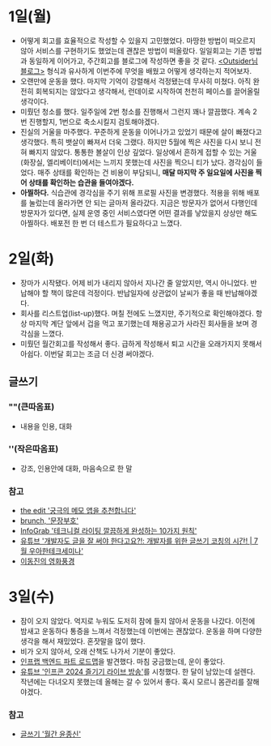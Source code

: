 # 1일(월)

- 어떻게 회고를 효율적으로 작성할 수 있을지 고민했었다. 마땅한 방법이 떠오르지 않아 서비스를 구현하기도 했었는데 괜찮은 방법이 떠올랐다. 일일회고는 기존 방법과 동일하게 이어가고, 주간회고를 블로그에 작성하면
  좋을 것 같다. [<Outsider님 블로그>](https://blog.outsider.ne.kr/1726) 형식과 유사하게 이번주에 무엇을 배웠고 어떻게 생각하는지 적어보자.
- 오랜만에 운동을 했다. 마지막 기억이 강렬해서 걱정됐는데 무사히 미쳤다. 아직 완전히 회복되지는 않았다고 생각해서, 런데이로 시작하여 천천히 페이스를 끌어올릴 생각이다.
- 미뤘던 청소를 했다. 일주일에 2번 청소를 진행해서 그런지 꽤나 깔끔했다. 계속 2번 진행할지, 1번으로 축소시킬지 검토해야겠다.
- 진실의 거울을 마주했다. 꾸준하게 운동을 이어나가고 있었기 때문에 살이 빠졌다고 생각했다. 특히 뱃살이 빠져서 더욱 그랬다. 하지만 5월에 찍은 사진을 다시 보니 전혀 빠지지 않았다. 통통한 볼살이 인상 깊었다.
  일상에서 흔하게 접할 수 있는 거울(화장실, 엘리베이터)에서는 느끼지 못했는데 사진을 찍으니 티가 났다. 경각심이 들었다. 매주 상태를 확인하는 건 비용이 부담되니, **매달 마지막 주 일요일에 사진을 찍어
  상태를 확인하는 습관을 들여야겠다.**
- **아찔하다.** 식습관에 경각심을 주기 위해 프로필 사진을 변경했다. 적용을 위해 배포를 눌렀는데 올라가면 안 되는 글마저 올라갔다. 지금은 방문자가 없어서 다행인데 방문자가 있다면, 실제 운영 중인
  서비스였다면 어떤 결과를 낳았을지 상상만 해도 아찔하다. 배포전 한 번 더 테스트가 필요하다고 느꼈다.

# 2일(화)

- 장마가 시작됐다. 어제 비가 내리지 않아서 지나간 줄 알았지만, 역시 아니었다. 반납해야 할 책이 많은데 걱정이다. 반납일자에 상관없이 날씨가 좋을 때 반납해야겠다.
- 회사를 리스트업(list-up)했다. 며칠 전에도 느꼈지만, 주기적으로 확인해야겠다. 항상 마지막 계단 앞에서 겁을 먹고 포기했는데 채용공고가 사라진 회사들을 보며 경각심을 느꼈다.
- 미뤘던 월간회고를 작성해서 좋다. 급하게 작성해서 퇴고 시간을 오래가지지 못해서 아쉽다. 이번달 회고는 조금 더 신경 써야겠다.

## 글쓰기

### ""(큰따옴표)

- 내용을 인용, 대화

### ''(작은따옴표)

- 강조, 인용안에 대화, 마음속으로 한 말

### 참고

- [the edit '궁극의 메모 앱을 추천합니다'](https://the-edit.co.kr/64223)
- [brunch, '문장부호'](https://brunch.co.kr/@d74ba6f1ef84423/188)
- [InfoGrab '테크니컬 라이팅 깔끔하게 완성하는 10가지 원칙'](https://insight.infograb.net/blog/2023/03/30/technical-writing-guide/)
- [유튜브 '개발자도 글을 잘 써야 한다고요?!: 개발자를 위한 글쓰기 코칭의 시간! | 7월 우아한테크세미나'](https://www.youtube.com/live/xu3XGEomRWI?si=GMukQ_FaNVBegIfj)
- [이동진의 영화풍경](https://blog.naver.com/lifeisntcool/223466898240)

# 3일(수)

- 잠이 오지 않았다. 억지로 누워도 도저히 잠에 들지 않아서 운동을 나갔다. 이전에 밤새고 운동하다 통증을 느껴서 걱정했는데 이번에는 괜찮았다. 운동을 하며 다양한 생각을 해서 재밌었다. 혼잣말을 많이 했다.
- 비가 오지 않아서, 오래 산책도 나가서 기분이 좋았다.
- [인프랩 백엔드 파트 로드맵](https://www.inflearn.com/roadmaps/4065)을 발견했다. 마침 궁금했는데, 운이 좋았다.
- [유튜브 '인프콘 2024 즐기기 라이브 방송'](https://www.youtube.com/live/BICZOyzv7_0?si=Ic7zpumq3hKNSgap)를 시청했다. 한 달이 남았는데 설렌다. 작년에는
  다녀오지 못했는데 올해는 갈 수 있어서 좋다. 혹시 모르니 몸관리를 잘해야겠다.

### 참고

- [글쓰기 '월간 윤종신'](https://yoonjongshin.com/)
